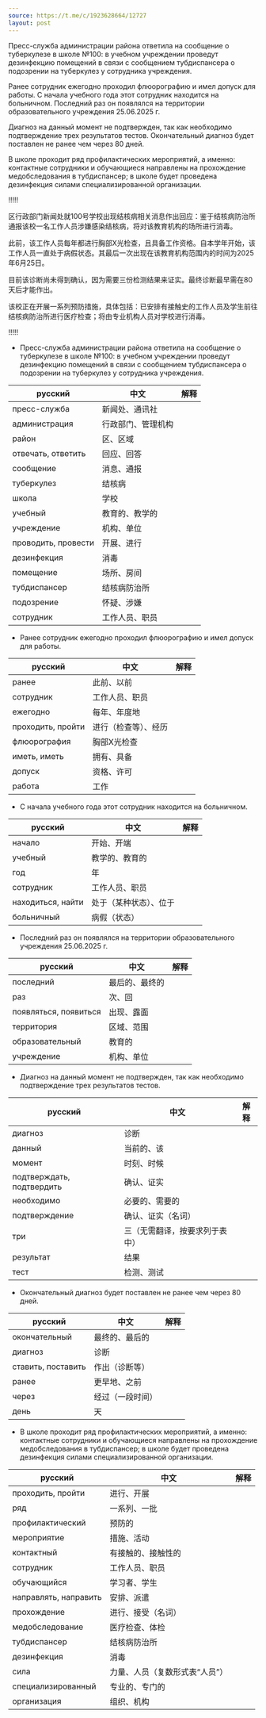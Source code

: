 ```yaml
---
source: https://t.me/c/1923628664/12727
layout: post
---
```


Пресс-служба администрации района ответила на сообщение о туберкулезе в школе №100: в учебном учреждении проведут дезинфекцию помещений в связи с сообщением тубдиспансера о подозрении на туберкулез у сотрудника учреждения.

Ранее сотрудник ежегодно проходил флюорографию и имел допуск для работы. С начала учебного года этот сотрудник находится на больничном. Последний раз он появлялся на территории образовательного учреждения 25.06.2025 г.

Диагноз на данный момент не подтвержден, так как необходимо подтверждение трех результатов тестов. Окончательный диагноз будет поставлен не ранее чем через 80 дней.

В школе проходит ряд профилактических мероприятий, а именно: контактные сотрудники и обучающиеся направлены на прохождение медобследования в тубдиспансер; в школе будет проведена дезинфекция силами специализированной организации.




!!!!!

区行政部门新闻处就100号学校出现结核病相关消息作出回应：鉴于结核病防治所通报该校一名工作人员涉嫌感染结核病，将对该教育机构的场所进行消毒。

此前，该工作人员每年都进行胸部X光检查，且具备工作资格。自本学年开始，该工作人员一直处于病假状态。其最后一次出现在该教育机构范围内的时间为2025年6月25日。

目前该诊断尚未得到确认，因为需要三份检测结果来证实。最终诊断最早需在80天后才能作出。

该校正在开展一系列预防措施，具体包括：已安排有接触史的工作人员及学生前往结核病防治所进行医疗检查；将由专业机构人员对学校进行消毒。

!!!!!


- Пресс-служба администрации района ответила на сообщение о туберкулезе в школе №100: в учебном учреждении проведут дезинфекцию помещений в связи с сообщением тубдиспансера о подозрении на туберкулез у сотрудника учреждения.

| русский | 中文 | 解释
| ---|---|---
| пресс-служба | 新闻处、通讯社 |
| администрация | 行政部门、管理机构 |
| район | 区、区域 |
| отвечать, ответить | 回应、回答 |
| сообщение | 消息、通报 |
| туберкулез | 结核病 |
| школа | 学校 |
| учебный | 教育的、教学的 |
| учреждение | 机构、单位 |
| проводить, провести | 开展、进行 |
| дезинфекция | 消毒 |
| помещение | 场所、房间 |
| тубдиспансер | 结核病防治所 |
| подозрение | 怀疑、涉嫌 |
| сотрудник | 工作人员、职员 |


- Ранее сотрудник ежегодно проходил флюорографию и имел допуск для работы.

| русский | 中文 | 解释
| ---|---|---
| ранее | 此前、以前 |
| сотрудник | 工作人员、职员 |
| ежегодно | 每年、年度地 |
| проходить, пройти | 进行（检查等）、经历 |
| флюорография | 胸部X光检查 |
| иметь, иметь | 拥有、具备 |
| допуск | 资格、许可 |
| работа | 工作 |


- С начала учебного года этот сотрудник находится на больничном.

| русский | 中文 | 解释
| ---|---|---
| начало | 开始、开端 |
| учебный | 教学的、教育的 |
| год | 年 |
| сотрудник | 工作人员、职员 |
| находиться, найти | 处于（某种状态）、位于 |
| больничный | 病假（状态） |


- Последний раз он появлялся на территории образовательного учреждения 25.06.2025 г.

| русский | 中文 | 解释
| ---|---|---
| последний | 最后的、最终的 |
| раз | 次、回 |
| появляться, появиться | 出现、露面 |
| территория | 区域、范围 |
| образовательный | 教育的 |
| учреждение | 机构、单位 |


- Диагноз на данный момент не подтвержден, так как необходимо подтверждение трех результатов тестов.

| русский | 中文 | 解释
| ---|---|---
| диагноз | 诊断 |
| данный | 当前的、该 |
| момент | 时刻、时候 |
| подтверждать, подтвердить | 确认、证实 |
| необходимо | 必要的、需要的 |
| подтверждение | 确认、证实（名词） |
| три | 三（无需翻译，按要求列于表中） |
| результат | 结果 |
| тест | 检测、测试 |


- Окончательный диагноз будет поставлен не ранее чем через 80 дней.

| русский | 中文 | 解释
| ---|---|---
| окончательный | 最终的、最后的 |
| диагноз | 诊断 |
| ставить, поставить | 作出（诊断等） |
| ранее | 更早地、之前 |
| через | 经过（一段时间） |
| день | 天 |


- В школе проходит ряд профилактических мероприятий, а именно: контактные сотрудники и обучающиеся направлены на прохождение медобследования в тубдиспансер; в школе будет проведена дезинфекция силами специализированной организации.

| русский | 中文 | 解释
| ---|---|---
| проходить, пройти | 进行、开展 |
| ряд | 一系列、一批 |
| профилактический | 预防的 |
| мероприятие | 措施、活动 |
| контактный | 有接触的、接触性的 |
| сотрудник | 工作人员、职员 |
| обучающийся | 学习者、学生 |
| направлять, направить | 安排、派遣 |
| прохождение | 进行、接受（名词） |
| медобследование | 医疗检查、体检 |
| тубдиспансер | 结核病防治所 |
| дезинфекция | 消毒 |
| сила | 力量、人员（复数形式表“人员”） |
| специализированный | 专业的、专门的 |
| организация | 组织、机构 |